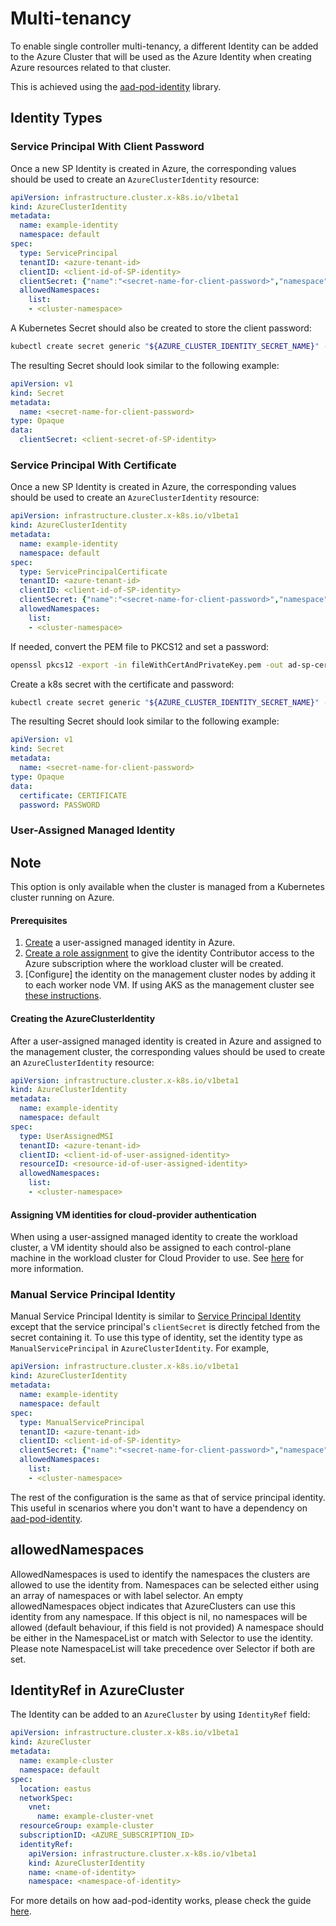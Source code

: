 # Multi-tenancy

To enable single controller multi-tenancy, a different Identity can be added to the Azure Cluster that will be used as the Azure Identity when creating Azure resources related to that cluster.

This is achieved using the [aad-pod-identity](https://azure.github.io/aad-pod-identity) library.

## Identity Types

### Service Principal With Client Password

Once a new SP Identity is created in Azure, the corresponding values should be used to create an `AzureClusterIdentity` resource:

```yaml
apiVersion: infrastructure.cluster.x-k8s.io/v1beta1
kind: AzureClusterIdentity
metadata:
  name: example-identity
  namespace: default
spec:
  type: ServicePrincipal
  tenantID: <azure-tenant-id>
  clientID: <client-id-of-SP-identity>
  clientSecret: {"name":"<secret-name-for-client-password>","namespace":"default"}
  allowedNamespaces: 
    list:
    - <cluster-namespace>
```

A Kubernetes Secret should also be created to store the client password:

```bash
kubectl create secret generic "${AZURE_CLUSTER_IDENTITY_SECRET_NAME}" --from-literal=clientSecret="${AZURE_CLIENT_SECRET}"
```

The resulting Secret should look similar to the following example:

```yaml
apiVersion: v1
kind: Secret
metadata:
  name: <secret-name-for-client-password>
type: Opaque
data:
  clientSecret: <client-secret-of-SP-identity>
```

### Service Principal With Certificate

Once a new SP Identity is created in Azure, the corresponding values should be used to create an `AzureClusterIdentity` resource:

```yaml
apiVersion: infrastructure.cluster.x-k8s.io/v1beta1
kind: AzureClusterIdentity
metadata:
  name: example-identity
  namespace: default
spec:
  type: ServicePrincipalCertificate
  tenantID: <azure-tenant-id>
  clientID: <client-id-of-SP-identity>
  clientSecret: {"name":"<secret-name-for-client-password>","namespace":"default"}
  allowedNamespaces: 
    list:
    - <cluster-namespace>
```

If needed, convert the PEM file to PKCS12 and set a password:

```bash
openssl pkcs12 -export -in fileWithCertAndPrivateKey.pem -out ad-sp-cert.pfx -passout pass:<password>
```

Create a k8s secret with the certificate and password:

```bash
kubectl create secret generic "${AZURE_CLUSTER_IDENTITY_SECRET_NAME}" --from-file=certificate=ad-sp-cert.pfx --from-literal=password=<password>
```

The resulting Secret should look similar to the following example:

```yaml
apiVersion: v1
kind: Secret
metadata:
  name: <secret-name-for-client-password>
type: Opaque
data:
  certificate: CERTIFICATE
  password: PASSWORD
```

### User-Assigned Managed Identity

<aside class="note">

<h1> Note </h1>

This option is only available when the cluster is managed from a Kubernetes cluster running on Azure.

</aside>

#### Prerequisites

1. [Create](https://learn.microsoft.com/azure/active-directory/managed-identities-azure-resources/how-manage-user-assigned-managed-identities?pivots=identity-mi-methods-azp#create-a-user-assigned-managed-identity) a user-assigned managed identity in Azure.
2. [Create a role assignment](https://learn.microsoft.com/azure/active-directory/managed-identities-azure-resources/howto-assign-access-portal#use-azure-rbac-to-assign-a-managed-identity-access-to-another-resource) to give the identity Contributor access to the Azure subscription where the workload cluster will be created.
3. [Configure] the identity on the management cluster nodes by adding it to each worker node VM. If using AKS as the management cluster see [these instructions](https://learn.microsoft.com/azure/aks/use-managed-identity).

#### Creating the AzureClusterIdentity

After a user-assigned managed identity is created in Azure and assigned to the management cluster, the corresponding values should be used to create an `AzureClusterIdentity` resource:

```yaml
apiVersion: infrastructure.cluster.x-k8s.io/v1beta1
kind: AzureClusterIdentity
metadata:
  name: example-identity
  namespace: default
spec:
  type: UserAssignedMSI
  tenantID: <azure-tenant-id>
  clientID: <client-id-of-user-assigned-identity>
  resourceID: <resource-id-of-user-assigned-identity>
  allowedNamespaces: 
    list:
    - <cluster-namespace>
```

#### Assigning VM identities for cloud-provider authentication

When using a user-assigned managed identity to create the workload cluster, a VM identity should also be assigned to each control-plane machine in the workload cluster for Cloud Provider to use. See [here](../topics/vm-identity.md#managed-identities) for more information.

### Manual Service Principal Identity

Manual Service Principal Identity is similar to [Service Principal Identity](https://capz.sigs.k8s.io/topics/multitenancy.html#service-principal-identity) except that the service principal's `clientSecret` is directly fetched from the secret containing it.
To use this type of identity, set the identity type as `ManualServicePrincipal` in `AzureClusterIdentity`. For example,

```yaml
apiVersion: infrastructure.cluster.x-k8s.io/v1beta1
kind: AzureClusterIdentity
metadata:
  name: example-identity
  namespace: default
spec:
  type: ManualServicePrincipal
  tenantID: <azure-tenant-id>
  clientID: <client-id-of-SP-identity>
  clientSecret: {"name":"<secret-name-for-client-password>","namespace":"default"}
  allowedNamespaces:
    list:
    - <cluster-namespace>
```

The rest of the configuration is the same as that of service principal identity. This useful in scenarios where you don't want to have a dependency on [aad-pod-identity](https://azure.github.io/aad-pod-identity).

## allowedNamespaces

AllowedNamespaces is used to identify the namespaces the clusters are allowed to use the identity from. Namespaces can be selected either using an array of namespaces or with label selector.
An empty allowedNamespaces object indicates that AzureClusters can use this identity from any namespace.
If this object is nil, no namespaces will be allowed (default behaviour, if this field is not provided)
A namespace should be either in the NamespaceList or match with Selector to use the identity.
Please note NamespaceList will take precedence over Selector if both are set.

## IdentityRef in AzureCluster

The Identity can be added to an `AzureCluster` by using `IdentityRef` field:

```yaml
apiVersion: infrastructure.cluster.x-k8s.io/v1beta1
kind: AzureCluster
metadata:
  name: example-cluster
  namespace: default
spec:
  location: eastus
  networkSpec:
    vnet:
      name: example-cluster-vnet
  resourceGroup: example-cluster
  subscriptionID: <AZURE_SUBSCRIPTION_ID>
  identityRef:
    apiVersion: infrastructure.cluster.x-k8s.io/v1beta1
    kind: AzureClusterIdentity
    name: <name-of-identity>
    namespace: <namespace-of-identity>
```

For more details on how aad-pod-identity works, please check the guide [here](https://azure.github.io/aad-pod-identity/docs/).
